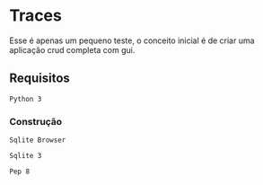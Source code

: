 
# Traces

Esse é apenas um pequeno teste, o conceito inicial é de criar uma aplicação crud completa com gui.

## Requisitos

	Python 3

### Construção

	Sqlite Browser

	Sqlite 3

	Pep 8
